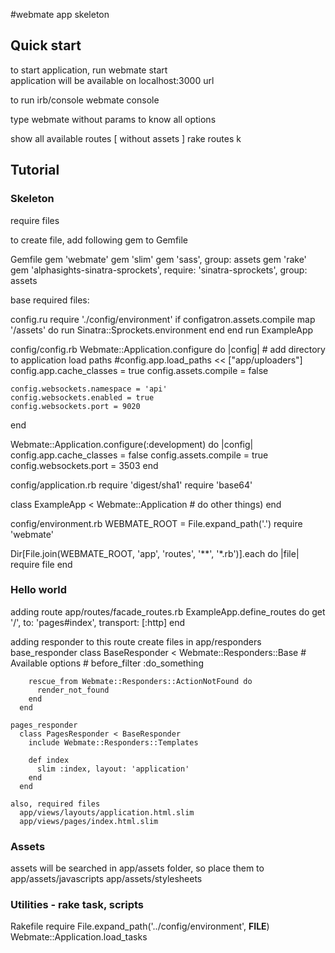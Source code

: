 #webmate app skeleton


## Quick start

to start application, run
  webmate start  
application will be available on localhost:3000 url

to run irb/console
  webmate console

type webmate without params to know all options

show all available routes [ without assets ]
rake routes k

## Tutorial
### Skeleton
require files

to create file, add following gem to Gemfile

Gemfile
  gem 'webmate'
  gem 'slim'
  gem 'sass', group: assets
  gem 'rake'
  gem 'alphasights-sinatra-sprockets', require: 'sinatra-sprockets', group: assets

base required files:

config.ru
  require './config/environment'
  if configatron.assets.compile
    map '/assets' do
      run Sinatra::Sprockets.environment
    end
  end
  run ExampleApp

config/config.rb
  Webmate::Application.configure do |config|
    # add directory to application load paths
    #config.app.load_paths << ["app/uploaders"]
    config.app.cache_classes = true
    config.assets.compile = false

    config.websockets.namespace = 'api'
    config.websockets.enabled = true
    config.websockets.port = 9020
  end

Webmate::Application.configure(:development) do |config|
  config.app.cache_classes = false
  config.assets.compile = true
  config.websockets.port = 3503
end

config/application.rb
  require 'digest/sha1'
  require 'base64'

  class ExampleApp < Webmate::Application
    # do other things)
  end

config/environment.rb
  WEBMATE_ROOT = File.expand_path('.')
  require 'webmate'

  Dir[File.join(WEBMATE_ROOT, 'app', 'routes', '**', '*.rb')].each do |file|
    require file
  end

### Hello world
  adding route
    app/routes/facade_routes.rb
      ExampleApp.define_routes do
        get '/', to: 'pages#index', transport: [:http]
      end

  adding  responder to this route
  create files in app/responders
    base_responder
      class BaseResponder < Webmate::Responders::Base
        # Available options
        # before_filter :do_something

        rescue_from Webmate::Responders::ActionNotFound do
          render_not_found
        end
      end

    pages_responder
      class PagesResponder < BaseResponder
        include Webmate::Responders::Templates

        def index
          slim :index, layout: 'application'
        end
      end

    also, required files
      app/views/layouts/application.html.slim
      app/views/pages/index.html.slim

### Assets
  assets will be searched in app/assets folder, so place them to
  app/assets/javascripts
  app/assets/stylesheets

### Utilities - rake task, scripts
  Rakefile
    require File.expand_path('../config/environment', __FILE__)
    Webmate::Application.load_tasks
